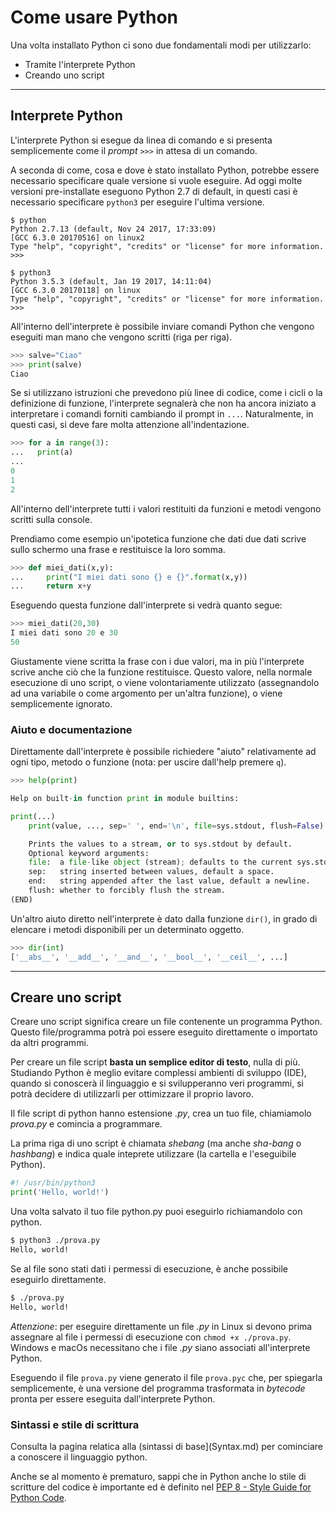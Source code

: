 # Come usare Python

Una volta installato Python ci sono due fondamentali modi per utilizzarlo:

* Tramite l'interprete Python
* Creando uno script

---

## Interprete Python

L'interprete Python si esegue da linea di comando e si presenta semplicemente come il _prompt_ `>>>` in attesa di un comando.

A seconda di come, cosa e dove è stato installato Python, potrebbe essere necessario specificare quale versione si vuole eseguire. Ad oggi molte versioni pre-installate eseguono Python 2.7 di default, in questi casi è necessario specificare `python3` per eseguire l'ultima versione.

```
$ python
Python 2.7.13 (default, Nov 24 2017, 17:33:09)
[GCC 6.3.0 20170516] on linux2
Type "help", "copyright", "credits" or "license" for more information.
>>>
```

```
$ python3
Python 3.5.3 (default, Jan 19 2017, 14:11:04)
[GCC 6.3.0 20170118] on linux
Type "help", "copyright", "credits" or "license" for more information.
>>>
```

All'interno dell'interprete è possibile inviare comandi Python che vengono eseguiti man mano che vengono scritti (riga per riga).

```python
>>> salve="Ciao"
>>> print(salve)
Ciao
```

Se si utilizzano istruzioni che prevedono più linee di codice, come i cicli o la definizione di funzione, l'interprete segnalerà che non ha ancora iniziato a interpretare i comandi forniti cambiando il prompt in `...`.
Naturalmente, in questi casi, si deve fare molta attenzione all'indentazione.

```python
>>> for a in range(3):
...   print(a)
...
0
1
2
```

All'interno dell'interprete tutti i valori restituiti da funzioni e metodi vengono scritti sulla console.

Prendiamo come esempio un'ipotetica funzione che dati due dati scrive sullo schermo una frase e restituisce la loro somma.

```python
>>> def miei_dati(x,y):
...     print("I miei dati sono {} e {}".format(x,y))
...     return x+y
```

Eseguendo questa funzione dall'interprete si vedrà quanto segue:

```python
>>> miei_dati(20,30)
I miei dati sono 20 e 30
50
```

Giustamente viene scritta la frase con i due valori, ma in più l'interprete scrive anche ciò che la funzione restituisce.
Questo valore, nella normale esecuzione di uno script, o viene volontariamente utilizzato (assegnandolo ad una variabile o come argomento per un'altra funzione), o viene semplicemente ignorato. 


### Aiuto e documentazione 

Direttamente dall'interprete è possibile richiedere "aiuto" relativamente ad ogni tipo, metodo o funzione (nota: per uscire dall'help premere `q`).

```python
>>> help(print)

Help on built-in function print in module builtins:

print(...)
    print(value, ..., sep=' ', end='\n', file=sys.stdout, flush=False)

    Prints the values to a stream, or to sys.stdout by default.
    Optional keyword arguments:
    file:  a file-like object (stream); defaults to the current sys.stdout.
    sep:   string inserted between values, default a space.
    end:   string appended after the last value, default a newline.
    flush: whether to forcibly flush the stream.
(END)

```

Un'altro aiuto diretto nell'interprete è dato dalla funzione `dir()`, in grado di elencare i metodi disponibili per un determinato oggetto.

```python
>>> dir(int)
['__abs__', '__add__', '__and__', '__bool__', '__ceil__', ...]
```

---

## Creare uno script

Creare uno script significa creare un file contenente un programma Python. Questo file/programma potrà poi essere eseguito direttamente o importato da altri programmi.

Per creare un file script **basta un semplice editor di testo**, nulla di più. Studiando Python è meglio evitare complessi ambienti di sviluppo (IDE), quando si conoscerà il linguaggio e si svilupperanno veri programmi, si potrà decidere di utilizzarli per ottimizzare il proprio lavoro.

Il file script di python hanno estensione _.py_, crea un tuo file, chiamiamolo _prova.py_ e comincia a programmare.

La prima riga di uno script è chiamata _shebang_ (ma anche _sha-bang_ o _hashbang_) e indica quale inteprete utilizzare (la cartella e l'eseguibile Python).

```python
#! /usr/bin/python3
print('Hello, world!')
```

Una volta salvato il tuo file python.py puoi eseguirlo richiamandolo con python.

```bash
$ python3 ./prova.py
Hello, world!
```

Se al file sono stati dati i permessi di esecuzione, è anche possibile eseguirlo direttamente.

```bash
$ ./prova.py
Hello, world!
```

*Attenzione*: per eseguire direttamente un file _.py_ in Linux si devono prima assegnare al file i permessi di esecuzione con `chmod +x ./prova.py`. Windows e macOs necessitano che i file _.py_ siano associati all'interprete Python.

Eseguendo il file `prova.py` viene generato il file `prova.pyc` che, per spiegarla semplicemente, è una versione del programma trasformata in _bytecode_ pronta per essere eseguita dall'interprete Python.

### Sintassi e stile di scrittura

Consulta la pagina relatica alla (sintassi di base](Syntax.md) per cominciare a conoscere il linguaggio python.

Anche se al momento è prematuro, sappi che in Python anche lo stile di scritture del codice è importante ed è definito nel [PEP 8 - Style Guide for Python Code](https://www.python.org/dev/peps/pep-0008/).

